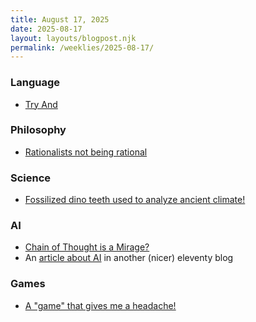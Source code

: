 ```yaml
---
title: August 17, 2025
date: 2025-08-17
layout: layouts/blogpost.njk
permalink: /weeklies/2025-08-17/
---
```


### Language
* <span meta="2025-08-10T17:41"></span> [Try And](https://ygdp.yale.edu/phenomena/try-and)

### Philosophy
* <span meta="2025-08-13T03:33"></span> [Rationalists not being rational](https://asteriskmag.com/issues/11/why-are-there-so-many-rationalist-cults)

### Science
* <span meta="2025-08-13T16:05"></span> [Fossilized dino teeth used to analyze ancient climate!](https://nautil.us/the-data-in-a-dinos-smile-1229729/)

### AI
* <span meta="2025-08-14T23:45"></span> [Chain of Thought is a Mirage?](https://arxiv.org/pdf/2508.01191)
* <span meta="2025-08-13T16:15"></span> An [article about AI](https://localghost.dev/blog/this-website-is-for-humans/) in another (nicer) eleventy blog

### Games
* <span meta="2025-08-13T18:32"></span> [A "game" that gives me a headache!](https://hakon.gylterud.net/antipattern/)
